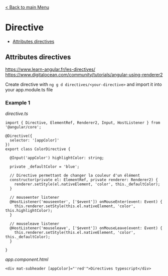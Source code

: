 [< Back to main Menu](https://github.com/gsoulie/Mobile-App-Development/blob/master/ionic2-test.md)    

# Directive

* [Attributes directives](#attributes-directives)       

## Attributes directives

https://www.learn-angular.fr/les-directives/         
https://www.digitalocean.com/community/tutorials/angular-using-renderer2          

Create directive with ````ng g d directives/<your-directive>```` and import it into your app.module.ts file

### Example 1

*directive.ts*

````
import { Directive, ElementRef, Renderer2, Input, HostListener } from '@angular/core';

@Directive({
  selector: '[appColor]'
})
export class ColorDirective {

  @Input('appColor') highlightColor: string;

  private _defaultColor = 'blue';

  // Directive permettant de changer la couleur d'un élément
  constructor(private el: ElementRef, private renderer: Renderer2) {
    renderer.setStyle(el.nativeElement, 'color', this._defaultColor);
  }

  // mouseenter listener
  @HostListener('mouseenter', ['$event']) onMouseEnter(event: Event) {
    this.renderer.setStyle(this.el.nativeElement, 'color', this.highlightColor);
  }

  // mouseleave listener
  @HostListener('mouseleave', ['$event']) onMouseLeave(event: Event) {
    this.renderer.setStyle(this.el.nativeElement, 'color', this._defaultColor);
  }

}

````

*app.component.html*

````
<div mat-subheader [appColor]="'red'">Directives typescript</div>
````
